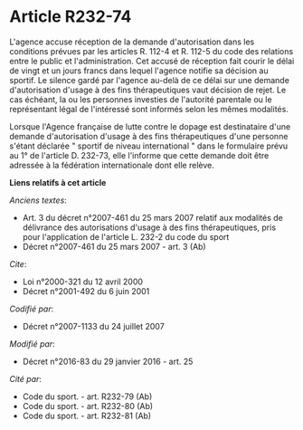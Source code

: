 # Article R232-74

L'agence accuse réception de la demande d'autorisation dans les conditions prévues par les articles R. 112-4 et R. 112-5 du
code des relations entre le public et l'administration. Cet accusé de réception fait courir le délai de vingt et un jours
francs dans lequel l'agence notifie sa décision au sportif. Le silence gardé par l'agence au-delà de ce délai sur une demande
d'autorisation d'usage à des fins thérapeutiques vaut décision de rejet. Le cas échéant, la ou les personnes investies de
l'autorité parentale ou le représentant légal de l'intéressé sont informés selon les mêmes modalités.

Lorsque l'Agence française de lutte contre le dopage est destinataire d'une demande d'autorisation d'usage à des fins
thérapeutiques d'une personne s'étant déclarée  "   sportif de niveau international " dans le formulaire prévu au 1° de
l'article D. 232-73, elle l'informe que cette demande doit être adressée à la fédération internationale dont elle relève.

**Liens relatifs à cet article**

_Anciens textes_:

  - Art. 3 du décret n°2007-461 du 25 mars 2007 relatif aux modalités de délivrance des autorisations d'usage à des fins thérapeutiques, pris pour l'application de l'article L. 232-2 du code du sport
  - Décret n°2007-461 du 25 mars 2007 - art. 3 (Ab)

_Cite_:

  - Loi n°2000-321 du 12 avril 2000
  - Décret n°2001-492 du 6 juin 2001

_Codifié par_:

  - Décret n°2007-1133 du 24 juillet 2007

_Modifié par_:

  - Décret n°2016-83 du 29 janvier 2016 - art. 25

_Cité par_:

  - Code du sport. - art. R232-79 (Ab)
  - Code du sport. - art. R232-80 (Ab)
  - Code du sport. - art. R232-81 (Ab)
